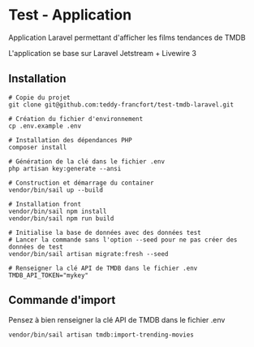 # Test - Application 

Application Laravel permettant d'afficher les films tendances de TMDB

L'application se base sur Laravel Jetstream + Livewire 3


## Installation


```shell
# Copie du projet
git clone git@github.com:teddy-francfort/test-tmdb-laravel.git

# Création du fichier d'environnement
cp .env.example .env

# Installation des dépendances PHP
composer install

# Génération de la clé dans le fichier .env
php artisan key:generate --ansi

# Construction et démarrage du container
vendor/bin/sail up --build

# Installation front
vendor/bin/sail npm install
vendor/bin/sail npm run build

# Initialise la base de données avec des données test
# Lancer la commande sans l'option --seed pour ne pas créer des données de test
vendor/bin/sail artisan migrate:fresh --seed

# Renseigner la clé API de TMDB dans le fichier .env
TMDB_API_TOKEN="mykey"
```


## Commande d'import

Pensez à bien renseigner la clé API de TMDB dans le fichier .env

```shell
vendor/bin/sail artisan tmdb:import-trending-movies
```



